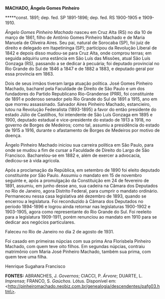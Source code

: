 **MACHADO, Ângelo Gomes Pinheiro**

**\***const. 1891; dep. fed. SP 1891-1896; dep. fed. RS 1900-1905 e
1909-1910.

*Ângelo Gomes Pinheiro Machado* nasceu em Cruz Alta (RS) no dia 10 de
março de 1861, filho de Antônio Gomes Pinheiro Machado e de Maria
Manuela de Oliveira Aires. Seu pai, natural de Sorocaba (SP), foi juiz
de direito e delegado em Itapetininga (SP); participou da Revolução
Liberal de 1842 e depois disso mudou-se para Cruz Alta, onde comprou
terras; em seguida adquiriu uma estância em São Luís das Missões, atual
São Luís Gonzaga (RS), passando a se dedicar à pecuária; foi deputado
provincial no Rio Grande do Sul de 1846 a 1847 e de 1882 a 1883, e
deputado geral por essa província em 1863.

Dois de seus irmãos tiveram larga atuação política. José Gomes Pinheiro
Machado, bacharel pela Faculdade de Direito de São Paulo e um dos
fundadores do Partido Republicano Rio-Grandense (PRR), foi constituinte
de 1891 e poderoso senador pelo Rio Grande do Sul de 1891 a 1915, ano em
que morreu assassinado. Salvador Aires Pinheiro Machado, estancieiro,
lutou na Revolução Federalista (1893-1895) a favor do então presidente
do estado Júlio de Castilhos, foi intendente de São Luís Gonzaga em 1895
e 1900, deputado estadual e vice-presidente do estado de 1913 a 1918, no
governo de Borges de Medeiros; como tal, assumiu a presidência do estado
de 1915 a 1916, durante o afastamento de Borges de Medeiros por motivo
de doença.

Ângelo Pinheiro Machado iniciou sua carreira política em São Paulo, para
onde se mudou a fim de cursar a Faculdade de Direito do Largo de São
Francisco. Bacharelou-se em 1882 e, além de exercer a advocacia,
dedicou-se à vida agrícola.

Após a proclamação da República, em setembro de 1890 foi eleito deputado
constituinte por São Paulo. Assumiu o mandato em 15 de novembro seguinte
e, após a promulgação da Constituição em 24 de fevereiro de 1891,
assumiu, em junho desse ano, sua cadeira na Câmara dos Deputados no Rio
de Janeiro, agora Distrito Federal, para cumprir o mandato ordinário.
Permaneceu nessa casa legislativa até dezembro de 1893, quando se
encerrou a legislatura. Foi reconduzido à Câmara dos Deputados no
período 1894-1896 e logrou ainda retornar nas legislaturas 1900-1902 e
1903-1905, agora como representante do Rio Grande do Sul. Foi reeleito
para a legislatura 1909-1911, porém renunciou ao mandato em 1910 para se
dedicar aos negócios particulares.

Faleceu no Rio de Janeiro no dia 2 de agosto de 1931.

Foi casado em primeiras núpcias com sua prima Ana Florisbela Pinheiro
Machado, com quem teve oito filhos. Em segundas núpcias, contraiu
matrimônio com Maria José Pinheiro Machado, também sua prima, com quem
teve uma filha.

Henrique Sugahara Francisco

**FONTES:** ABRANCHES, J. *Governos*; CIACCI, P. *Árvore*; DUARTE, L.
*Imprensa*; FRANCO, S. *Gaúchos.* Lótus. Disponível em:
\<http://pinheiromachado.neobiz.com.br/genealogia/descendentes/pafg03.htm\>.
